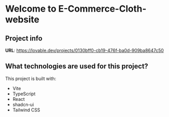 # Welcome to E-Commerce-Cloth-website 

## Project info

**URL**: https://lovable.dev/projects/0130bff0-cb19-476f-ba0d-909ba8647c50

## What technologies are used for this project?

This project is built with:

- Vite
- TypeScript
- React
- shadcn-ui
- Tailwind CSS
